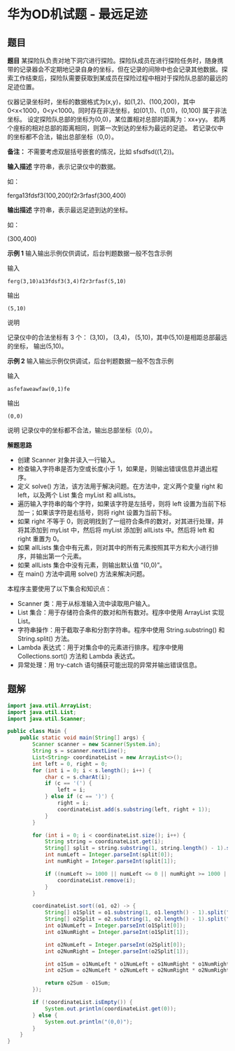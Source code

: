 # 华为OD机试题 - 最远足迹

## 题目

**题目**
某探险队负责对地下洞穴进行探险。探险队成员在进行探险任务时，随身携带的记录器会不定期地记录自身的坐标，但在记录的间隙中也会记录其他数据。探索工作结束后，探险队需要获取到某成员在探险过程中相对于探险队总部的最远的足迹位置。

仪器记录坐标时，坐标的数据格式为(x,y)，如(1,2)、(100,200)，其中 0<x<1000，0<y<1000。同时存在非法坐标，如(01,1)、(1,01)，(0,100)
属于非法坐标。
设定探险队总部的坐标为(0,0)，某位置相对总部的距离为：xx+yy。
若两个座标的相对总部的距离相同，则第一次到达的坐标为最远的足迹。
若记录仪中的坐标都不合法，输出总部坐标（0,0）。

**备注：**
不需要考虑双层括号嵌套的情况，比如 sfsdfsd((1,2))。

**输入描述**
字符串，表示记录仪中的数据。

如：

ferga13fdsf3(100,200)f2r3rfasf(300,400)

**输出描述**
字符串，表示最远足迹到达的坐标。

如：

(300,400)

**示例 1**
输入输出示例仅供调试，后台判题数据一般不包含示例

输入

```
ferg(3,10)a13fdsf3(3,4)f2r3rfasf(5,10)
```

输出

```
(5,10)
```

说明

记录仪中的合法坐标有 3 个： (3,10)， (3,4)， (5,10)，其中(5,10)是相距总部最远的坐标， 输出(5,10)。

**示例 2**
输入输出示例仅供调试，后台判题数据一般不包含示例

输入

```
asfefaweawfaw(0,1)fe
```

输出

```
(0,0)
```

说明
记录仪中的坐标都不合法，输出总部坐标（0,0）。

**解题思路**

- 创建 Scanner 对象并读入一行输入。
- 检查输入字符串是否为空或长度小于 1，如果是，则输出错误信息并退出程序。
- 定义 solve() 方法，该方法用于解决问题。在方法中，定义两个变量 right 和 left，以及两个 List 集合 myList 和 allLists。
- 遍历输入字符串的每个字符，如果该字符是左括号，则将 left 设置为当前下标加一；如果该字符是右括号，则将 right 设置为当前下标。
- 如果 right 不等于 0，则说明找到了一组符合条件的数对，对其进行处理，并将其添加到 myList 中，然后将 myList 添加到 allLists
  中。然后将 left 和 right 重置为 0。
- 如果 allLists 集合中有元素，则对其中的所有元素按照其平方和大小进行排序，并输出第一个元素。
- 如果 allLists 集合中没有元素，则输出默认值 “(0,0)”。
- 在 main() 方法中调用 solve() 方法来解决问题。

本程序主要使用了以下集合和知识点：

- Scanner 类：用于从标准输入流中读取用户输入。
- List 集合：用于存储符合条件的数对和所有数对。程序中使用 ArrayList 实现 List。
- 字符串操作：用于截取子串和分割字符串。程序中使用 String.substring() 和 String.split() 方法。
- Lambda 表达式：用于对集合中的元素进行排序。程序中使用 Collections.sort() 方法和 Lambda 表达式。
- 异常处理：用 try-catch 语句捕获可能出现的异常并输出错误信息。

## 题解

```java
import java.util.ArrayList;
import java.util.List;
import java.util.Scanner;

public class Main {
    public static void main(String[] args) {
        Scanner scanner = new Scanner(System.in);
        String s = scanner.nextLine();
        List<String> coordinateList = new ArrayList<>();
        int left = 0, right = 0;
        for (int i = 0; i < s.length(); i++) {
            char c = s.charAt(i);
            if (c == '(') {
                left = i;
            } else if (c == ')') {
                right = i;
                coordinateList.add(s.substring(left, right + 1));
            }
        }

        for (int i = 0; i < coordinateList.size(); i++) {
            String string = coordinateList.get(i);
            String[] split = string.substring(1, string.length() - 1).split(",");
            int numLeft = Integer.parseInt(split[0]);
            int numRight = Integer.parseInt(split[1]);

            if ((numLeft >= 1000 || numLeft <= 0 || numRight >= 1000 || numRight <= 0)) {
                coordinateList.remove(i);
            }
        }

        coordinateList.sort((o1, o2) -> {
            String[] o1Split = o1.substring(1, o1.length() - 1).split(",");
            String[] o2Split = o2.substring(1, o2.length() - 1).split(",");
            int o1NumLeft = Integer.parseInt(o1Split[0]);
            int o1NumRight = Integer.parseInt(o1Split[1]);

            int o2NumLeft = Integer.parseInt(o2Split[0]);
            int o2NumRight = Integer.parseInt(o2Split[1]);

            int o1Sum = o1NumLeft * o1NumLeft + o1NumRight * o1NumRight;
            int o2Sum = o2NumLeft * o2NumLeft + o2NumRight * o2NumRight;

            return o2Sum - o1Sum;
        });

        if (!coordinateList.isEmpty()) {
            System.out.println(coordinateList.get(0));
        } else {
            System.out.println("(0,0)");
        }
    }
}
```